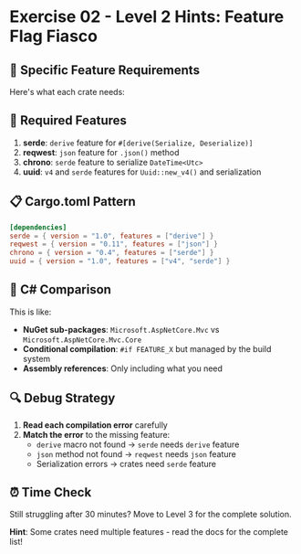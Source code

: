 # Exercise 02 - Level 2 Hints: Feature Flag Fiasco

## 🎯 Specific Feature Requirements

Here's what each crate needs:

## 🔧 Required Features

1. **serde**: `derive` feature for `#[derive(Serialize, Deserialize)]`
2. **reqwest**: `json` feature for `.json()` method
3. **chrono**: `serde` feature to serialize `DateTime<Utc>`
4. **uuid**: `v4` and `serde` features for `Uuid::new_v4()` and serialization

## 📋 Cargo.toml Pattern

```toml
[dependencies]
serde = { version = "1.0", features = ["derive"] }
reqwest = { version = "0.11", features = ["json"] }
chrono = { version = "0.4", features = ["serde"] }
uuid = { version = "1.0", features = ["v4", "serde"] }
```

## 🤔 C# Comparison

This is like:
- **NuGet sub-packages**: `Microsoft.AspNetCore.Mvc` vs `Microsoft.AspNetCore.Mvc.Core`
- **Conditional compilation**: `#if FEATURE_X` but managed by the build system
- **Assembly references**: Only including what you need

## 🔍 Debug Strategy

1. **Read each compilation error** carefully
2. **Match the error** to the missing feature:
   - `derive` macro not found → `serde` needs `derive` feature
   - `json` method not found → `reqwest` needs `json` feature
   - Serialization errors → crates need `serde` feature

## ⏰ Time Check

Still struggling after 30 minutes? Move to Level 3 for the complete solution.

**Hint**: Some crates need multiple features - read the docs for the complete list!